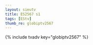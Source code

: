 ```yaml
--- 
layout: sieutv
title: ES2567 s1
tags: [EStv]
thumb_re: globiptv2567
---
```

{% include tvadv key="globiptv2567" %} 
